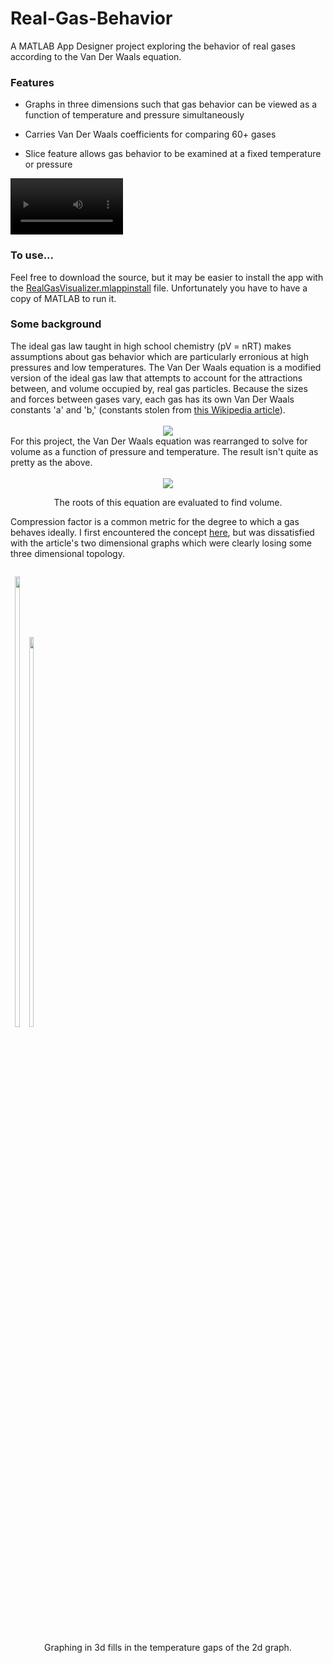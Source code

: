 # Real-Gas-Behavior
A MATLAB App Designer project exploring the behavior of real gases according to the Van Der Waals equation.
<h3> Features </h3>

- Graphs in three dimensions such that gas behavior can be viewed as a function of temperature and pressure simultaneously

- Carries Van Der Waals coefficients for comparing 60+ gases

- Slice feature allows gas behavior to be examined at a fixed temperature or pressure

<video src="https://user-images.githubusercontent.com/121359508/209477178-650cf3df-e9fe-4d5f-a8e8-7e774341a3b3.mp4" width=180><video/>

<h3> To use... </h3>
Feel free to download the source, but it may be easier to install the app with the <a href="https://drive.google.com/file/d/1ZYsmD1W2tIB2VOImvbMRTEOxshHNLKax/view?usp=sharing"> RealGasVisualizer.mlappinstall</a> file. Unfortunately you have to have a copy of MATLAB to run it.

<h3> Some background </h3>
The ideal gas law taught in high school chemistry (pV = nRT) makes assumptions about gas behavior which are particularly erronious at high pressures and low temperatures. The Van Der Waals equation is a modified version of the ideal gas law that attempts to account for the attractions between, and volume occupied by, real gas particles. Because the sizes and forces between gases vary, each gas has its own Van Der Waals constants 'a' and 'b,' (constants stolen from <a href="https://en.wikipedia.org/wiki/Van_der_Waals_constants_(data_page)"> this Wikipedia article</a>).
<br></br>
<div align="center">
  <img src="https://latex.codecogs.com/svg.image?p=\frac{nRT}{V-nb}-\frac{an^2}{v^2}"/>
</div>
For this project, the Van Der Waals equation was rearranged to solve for volume as a function of pressure and temperature. The result isn't quite as pretty as the above.
<br></br>
<div align="center">
  <img src="https://latex.codecogs.com/svg.image?p{\color{Red}&space;v^3}&plus;(nbp&plus;nRT){\color{Red}&space;v^2}&plus;an^2{\color{Red}&space;v}&plus;abn^3=0"/>
  
  The roots of this equation are evaluated to find volume.
</div>

Compression factor is a common metric for the degree to which a gas behaves ideally. I first encountered the concept <a href="https://www.chemguide.co.uk/physical/kt/realgases.html" style="white-space: nowrap">here</a>, but was dissatisfied with the article's two dimensional graphs which were clearly losing some three dimensional topology.

<p align="center" style="display:inline-block">
  <img src="https://user-images.githubusercontent.com/121359508/209476218-4d349f83-b25d-440d-839d-75a43fb64621.png"/ width="43%">
  <img src="https://user-images.githubusercontent.com/121359508/209479554-2b7c1386-b4b3-40a8-9dc8-1c83cc625ad8.gif"/ width="40%">
</p>
<p align="center">
  Graphing in 3d fills in the temperature gaps of the 2d graph.
</p>
